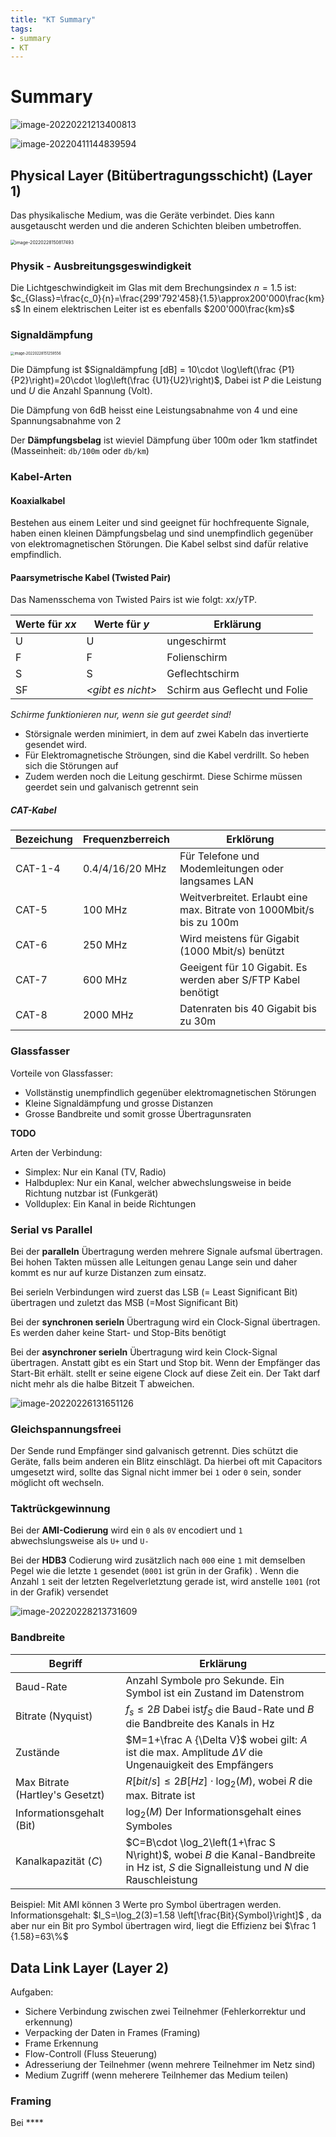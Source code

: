 ```yaml
---
title: "KT Summary"
tags:
- summary
- KT
---
```

# Summary

![image-20220221213400813](res/image-20220221213400813.png)

![image-20220411144839594](res/image-20220411144839594.png)

## Physical Layer (Bitübertragungsschicht) (Layer 1)

Das physikalische Medium, was die Geräte verbindet. Dies kann ausgetauscht werden und die anderen Schichten bleiben umbetroffen.

<img src="res/image-20220228150817493.png" alt="image-20220228150817493" style="zoom:50%;" />

### Physik - Ausbreitungsgeswindigkeit

Die Lichtgeschwindigkeit im Glas mit dem Brechungsindex $n=1.5$ ist: $c_{Glass}=\frac{c_0}{n}=\frac{299'792'458}{1.5}\approx200'000\frac{km} s$ In einem elektrischen Leiter ist es ebenfalls $200'000\frac{km}s$

### Signaldämpfung

<img src="res/image-20220228151259556.png" alt="image-20220228151259556" style="zoom: 40%;" />

Die Dämpfung ist $Signaldämpfung [dB] = 10\cdot \log\left(\frac {P1}{P2}\right)=20\cdot \log\left(\frac {U1}{U2}\right)$, Dabei ist $P$ die Leistung und $U$ die Anzahl Spannung (Volt).

Die Dämpfung von 6dB heisst eine Leistungsabnahme von 4 und eine Spannungsabnahme von 2

Der **Dämpfungsbelag** ist wieviel Dämpfung über 100m oder 1km statfindet (Masseinheit: `db/100m` oder `db/km`)

### Kabel-Arten

#### Koaxialkabel

Bestehen aus einem Leiter und sind geeignet für hochfrequente Signale, haben einen kleinen Dämpfungsbelag und sind unempfindlich gegenüber von elektromagnetischen Störungen. Die Kabel selbst sind dafür relative empfindlich.

#### Paarsymetrische Kabel (Twisted Pair)

Das Namensschema von Twisted Pairs ist wie folgt: $xx/y\text{TP}$.

| Werte für $xx$ | Werte für $y$           | Erklärung                     |
| -------------- | ----------------------- | ----------------------------- |
| U              | U                       | ungeschirmt                   |
| F              | F                       | Folienschirm                  |
| S              | S                       | Geflechtschirm                |
| SF             | *&lt;gibt es nicht&gt;* | Schirm aus Geflecht und Folie |

*Schirme funktionieren nur, wenn sie gut geerdet sind!*

* Störsignale werden minimiert, in dem auf zwei Kabeln das invertierte gesendet wird. 
* Für Elektromagnetische Ströungen, sind die Kabel verdrillt. So heben sich die Störungen auf
* Zudem werden noch die Leitung geschirmt. Diese Schirme müssen geerdet sein und galvanisch getrennt sein

##### CAT-Kabel

| Bezeichung | Frequenzberreich | Erklörung                                                    |
| ---------- | ---------------- | ------------------------------------------------------------ |
| CAT-1-4    | 0.4/4/16/20 MHz  | Für Telefone und Modemleitungen oder langsames LAN           |
| CAT-5      | 100 MHz          | Weitverbreitet. Erlaubt eine max. Bitrate von 1000Mbit/s bis zu 100m |
| CAT-6      | 250 MHz          | Wird meistens für Gigabit (1000 Mbit/s) benützt              |
| CAT-7      | 600 MHz          | Geeigent für 10 Gigabit.  Es werden aber S/FTP Kabel benötigt |
| CAT-8      | 2000 MHz         | Datenraten bis 40 Gigabit bis zu 30m                         |

### Glassfasser

Vorteile von Glassfasser: 

* Vollstänstig unempfindlich gegenüber elektromagnetischen Störungen
* Kleine Signaldämpfung und grosse Distanzen
* Grosse Bandbreite und somit grosse Übertragunsraten

**TODO**



Arten der Verbindung:

* Simplex: Nur ein Kanal (TV, Radio)
* Halbduplex: Nur ein Kanal, welcher abwechslungsweise in beide Richtung nutzbar ist (Funkgerät)
* Vollduplex: Ein Kanal in beide Richtungen

### Serial vs Parallel

Bei der **paralleln** Übertragung werden mehrere Signale aufsmal übertragen. Bei hohen Takten müssen alle Leitungen genau Lange sein und daher kommt es nur auf kurze Distanzen zum einsatz.

Bei serieln Verbindungen wird zuerst das LSB (= Least Significant Bit) übertragen und zuletzt das MSB (=Most Significant Bit)

Bei der **synchronen serieln** Übertragung wird ein Clock-Signal übertragen. Es werden daher keine Start- und Stop-Bits benötigt

Bei der **asynchroner serieln** Übertragung wird kein Clock-Signal übertragen. Anstatt gibt es ein Start und Stop bit. Wenn der Empfänger das Start-Bit erhält. stellt er seine eigene Clock auf diese Zeit ein. Der Takt darf nicht mehr als die halbe Bitzeit T abweichen.

![image-20220226131651126](res/image-20220226131651126.png)

### Gleichspannungsfreei

Der Sende rund Empfänger sind galvanisch getrennt. Dies schützt die Geräte, falls beim anderen ein Blitz einschlägt. Da hierbei oft mit Capacitors umgesetzt wird, sollte das Signal nicht immer bei `1` oder `0` sein, sonder möglicht oft wechseln.

### Taktrückgewinnung

Bei der **AMI-Codierung** wird ein `0` als `0V` encodiert und `1` abwechslungsweise als `U+` und `U-`

Bei der **HDB3** Codierung wird zusätzlich nach `000` eine `1` mit demselben Pegel wie die letzte `1` gesendet (`0001` ist grün in der Grafik) . Wenn die Anzahl `1` seit der letzten Regelverletztung gerade ist, wird anstelle `1001`  (rot in der Grafik) versendet 

![image-20220228213731609](res/image-20220228213731609.png)

### Bandbreite

| Begriff                         | Erklärung                                                    |
| ------------------------------- | ------------------------------------------------------------ |
| Baud-Rate                       | Anzahl Symbole pro Sekunde. Ein Symbol ist ein Zustand im Datenstrom |
| Bitrate (Nyquist)               | $f_s \le 2B$ Dabei ist$f_S$ die Baud-Rate und $B$ die Bandbreite des Kanals in Hz |
| Zustände                        | $M=1+\frac A {\Delta V}$  wobei gilt: $A$ ist die max. Amplitude $\Delta V$ die Ungenauigkeit des Empfängers |
| Max Bitrate (Hartley's Gesetzt) | $R [bit/s] \le 2B [Hz] \cdot \log_2(M)$, wobei $R$ die max. Bitrate ist |
| Informationsgehalt (Bit)        | $\log_2(M)$ Der Informationsgehalt eines Symboles            |
| Kanalkapazität ($C$)            | $C=B\cdot \log_2\left(1+\frac S N\right)$, wobei $B$ die Kanal-Bandbreite in Hz ist, $S$ die Signalleistung und $N$ die Rauschleistung |

Beispiel: Mit AMI können 3 Werte pro Symbol übertragen werden. Informationsgehalt: $I_S=\log_2(3)=1.58 \left[\frac{Bit}{Symbol}\right]$ , da aber nur ein Bit pro Symbol übertragen wird, liegt die Effizienz bei $\frac 1 {1.58}=63\%$

## Data Link Layer (Layer 2)

Aufgaben:

* Sichere Verbindung zwischen zwei Teilnehmer (Fehlerkorrektur und erkennung)
* Verpacking der Daten in Frames (Framing)
* Frame Erkennung
* Flow-Controll (Fluss Steuerung)
* Adresseriung der Teilnehmer (wenn mehrere Teilnehmer im Netz sind)
* Medium Zugriff (wenn meherere Teilnhemer das Medium teilen)

### Framing

Bei ****
